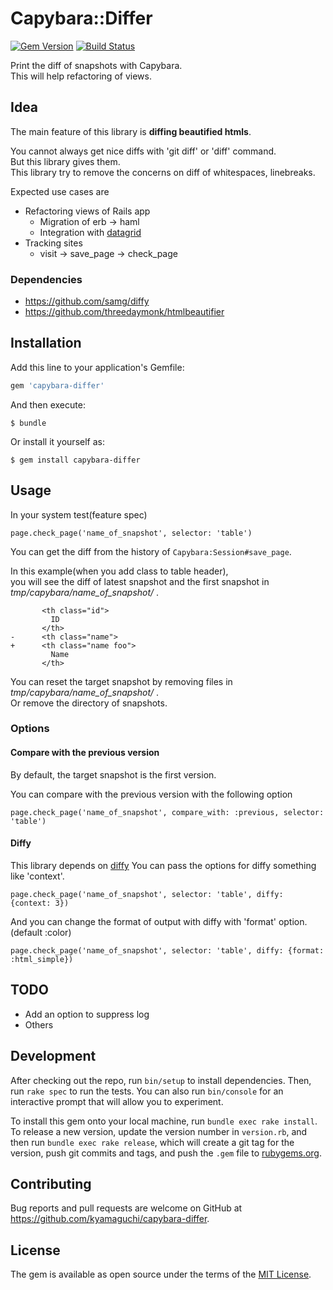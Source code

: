 # Capybara::Differ

[![Gem Version](https://badge.fury.io/rb/capybara-differ.svg)](https://badge.fury.io/rb/capybara-differ)
[![Build Status](https://travis-ci.org/kyamaguchi/capybara-differ.svg?branch=master)](https://travis-ci.org/kyamaguchi/capybara-differ)

Print the diff of snapshots with Capybara.  
This will help refactoring of views.

## Idea

The main feature of this library is  **diffing beautified htmls**.

You cannot always get nice diffs with 'git diff' or 'diff' command.  
But this library gives them.  
This library try to remove the concerns on diff of whitespaces, linebreaks.

Expected use cases are

* Refactoring views of Rails app
    * Migration of erb -> haml
    * Integration with [datagrid](https://github.com/bogdan/datagrid)
* Tracking sites
    * visit -> save_page -> check_page

### Dependencies

* https://github.com/samg/diffy
* https://github.com/threedaymonk/htmlbeautifier

## Installation

Add this line to your application's Gemfile:

```ruby
gem 'capybara-differ'
```

And then execute:

    $ bundle

Or install it yourself as:

    $ gem install capybara-differ

## Usage

In your system test(feature spec)

```
page.check_page('name_of_snapshot', selector: 'table')
```

You can get the diff from the history of `Capybara:Session#save_page`.

In this example(when you add class to table header),  
you will see the diff of latest snapshot and the first snapshot in _tmp/capybara/name_of_snapshot/_ .

```
       <th class="id">
         ID
       </th>
-      <th class="name">
+      <th class="name foo">
         Name
       </th>
```

You can reset the target snapshot by removing files in _tmp/capybara/name_of_snapshot/_ .  
Or remove the directory of snapshots.

### Options

#### Compare with the previous version

By default, the target snapshot is the first version.

You can compare with the previous version with the following option

```
page.check_page('name_of_snapshot', compare_with: :previous, selector: 'table')
```

#### Diffy

This library depends on [diffy](https://github.com/samg/diffy)
You can pass the options for diffy something like 'context'.

```
page.check_page('name_of_snapshot', selector: 'table', diffy: {context: 3})
```

And you can change the format of output with diffy with 'format' option. (default :color)

```
page.check_page('name_of_snapshot', selector: 'table', diffy: {format: :html_simple})
```

## TODO

- Add an option to suppress log
- Others

## Development

After checking out the repo, run `bin/setup` to install dependencies. Then, run `rake spec` to run the tests. You can also run `bin/console` for an interactive prompt that will allow you to experiment.

To install this gem onto your local machine, run `bundle exec rake install`. To release a new version, update the version number in `version.rb`, and then run `bundle exec rake release`, which will create a git tag for the version, push git commits and tags, and push the `.gem` file to [rubygems.org](https://rubygems.org).

## Contributing

Bug reports and pull requests are welcome on GitHub at https://github.com/kyamaguchi/capybara-differ.

## License

The gem is available as open source under the terms of the [MIT License](https://opensource.org/licenses/MIT).
